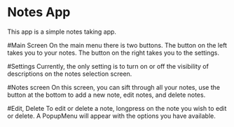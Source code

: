 # Notes App
This app is a simple notes taking app.

#Main Screen
On the main menu there is two buttons.
The button on the left takes you to your notes.
The button on the right takes you to the settings.

#Settings
Currently, the only setting is to turn on or off the visibility of descriptions on the notes selection screen.

#Notes screen
On this screen, you can sift through all your notes, use the button at the bottom to add a new note, edit notes, and delete notes.

#Edit, Delete
To edit or delete a note, longpress on the note you wish to edit or delete.
A PopupMenu will appear with the options you have available.
